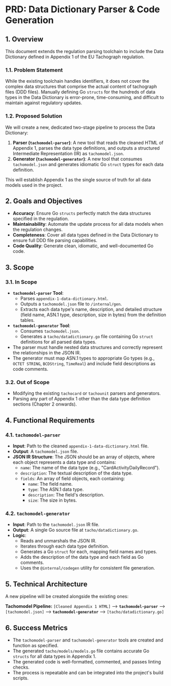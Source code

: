 # PRD: Data Dictionary Parser & Code Generation

## 1. Overview

This document extends the regulation parsing toolchain to include the Data Dictionary defined in Appendix 1 of the EU Tachograph regulation.

### 1.1. Problem Statement

While the existing toolchain handles identifiers, it does not cover the complex data structures that comprise the actual content of tachograph files (DDD files). Manually defining Go `structs` for the hundreds of data types in the Data Dictionary is error-prone, time-consuming, and difficult to maintain against regulatory updates.

### 1.2. Proposed Solution

We will create a new, dedicated two-stage pipeline to process the Data Dictionary:

1.  **Parser (`tachomodel-parser`)**: A new tool that reads the cleaned HTML of Appendix 1, parses the data type definitions, and outputs a structured Intermediate Representation (IR) as `tachomodel.json`.
2.  **Generator (`tachomodel-generator`)**: A new tool that consumes `tachomodel.json` and generates idiomatic Go `struct` types for each data definition.

This will establish Appendix 1 as the single source of truth for all data models used in the project.

## 2. Goals and Objectives

-   **Accuracy**: Ensure Go `structs` perfectly match the data structures specified in the regulation.
-   **Maintainability**: Automate the update process for all data models when the regulation changes.
-   **Completeness**: Cover all data types defined in the Data Dictionary to ensure full DDD file parsing capabilities.
-   **Code Quality**: Generate clean, idiomatic, and well-documented Go code.

## 3. Scope

### 3.1. In Scope

-   **`tachomodel-parser` Tool**:
    -   Parses `appendix-1-data-dictionary.html`.
    -   Outputs a `tachomodel.json` file to `/internal/gen`.
    -   Extracts each data type's name, description, and detailed structure (field name, ASN.1 type, description, size in bytes) from the definition tables.
-   **`tachomodel-generator` Tool**:
    -   Consumes `tachomodel.json`.
    -   Generates a `tacho/datadictionary.go` file containing Go `struct` definitions for all parsed data types.
-   The parser must handle nested data structures and correctly represent the relationships in the JSON IR.
-   The generator must map ASN.1 types to appropriate Go types (e.g., `OCTET STRING`, `BCDString`, `TimeReal`) and include field descriptions as code comments.

### 3.2. Out of Scope

-   Modifying the existing `tachocard` or `tachounit` parsers and generators.
-   Parsing any part of Appendix 1 other than the data type definition sections (Chapter 2 onwards).

## 4. Functional Requirements

### 4.1. `tachomodel-parser`

-   **Input**: Path to the cleaned `appendix-1-data-dictionary.html` file.
-   **Output**: A `tachomodel.json` file.
-   **JSON IR Structure**: The JSON should be an array of objects, where each object represents a data type and contains:
    -   `name`: The name of the data type (e.g., "CardActivityDailyRecord").
    -   `description`: The textual description of the data type.
    -   `fields`: An array of field objects, each containing:
        -   `name`: The field name.
        -   `type`: The ASN.1 data type.
        -   `description`: The field's description.
        -   `size`: The size in bytes.

### 4.2. `tachomodel-generator`

-   **Input**: Path to the `tachomodel.json` IR file.
-   **Output**: A single Go source file at `tacho/datadictionary.go`.
-   **Logic**:
    -   Reads and unmarshals the JSON IR.
    -   Iterates through each data type definition.
    -   Generates a Go `struct` for each, mapping field names and types.
    -   Adds the description of the data type and each field as Go comments.
    -   Uses the `@internal/codegen` utility for consistent file generation.

## 5. Technical Architecture

A new pipeline will be created alongside the existing ones:

**Tachomodel Pipeline:**
`[Cleaned Appendix 1 HTML]` --> **`tachomodel-parser`** --> `[tachomodel.json]` --> **`tachomodel-generator`** --> `[tacho/datadictionary.go]`

## 6. Success Metrics

-   The `tachomodel-parser` and `tachomodel-generator` tools are created and function as specified.
-   The generated `tacho/models/models.go` file contains accurate Go `structs` for all data types in Appendix 1.
-   The generated code is well-formatted, commented, and passes linting checks.
-   The process is repeatable and can be integrated into the project's build scripts.
